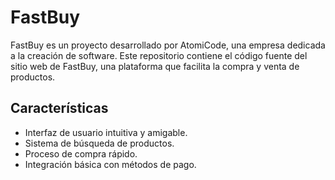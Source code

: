 # FastBuy

FastBuy es un proyecto desarrollado por AtomiCode, una empresa dedicada a la creación de software. Este repositorio contiene el código fuente del sitio web de FastBuy, una plataforma que facilita la compra y venta de productos.

## Características

- Interfaz de usuario intuitiva y amigable.
- Sistema de búsqueda de productos.
- Proceso de compra rápido.
- Integración básica con métodos de pago.
